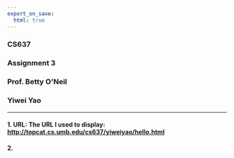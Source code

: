 ```yaml
---
export_on_save:
  html: true
---
```

### CS637
### Assignment 3
### Prof. Betty O'Neil
### Yiwei Yao
---
#### 1. URL: The URL I used to display: http://topcat.cs.umb.edu/cs637/yiweiyao/hello.html

#### 2. 